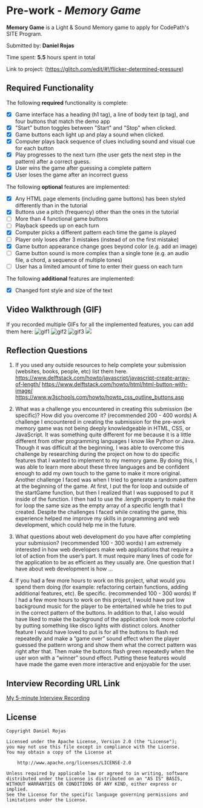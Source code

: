 # Pre-work - *Memory Game*

**Memory Game** is a Light & Sound Memory game to apply for CodePath's SITE Program. 

Submitted by: **Daniel Rojas**

Time spent: **5.5** hours spent in total

Link to project: (https://glitch.com/edit/#!/flicker-determined-pressure)

## Required Functionality

The following **required** functionality is complete:

* [x] Game interface has a heading (h1 tag), a line of body text (p tag), and four buttons that match the demo app
* [x] "Start" button toggles between "Start" and "Stop" when clicked. 
* [x] Game buttons each light up and play a sound when clicked. 
* [x] Computer plays back sequence of clues including sound and visual cue for each button
* [x] Play progresses to the next turn (the user gets the next step in the pattern) after a correct guess. 
* [x] User wins the game after guessing a complete pattern
* [x] User loses the game after an incorrect guess

The following **optional** features are implemented:

* [x] Any HTML page elements (including game buttons) has been styled differently than in the tutorial
* [x] Buttons use a pitch (frequency) other than the ones in the tutorial
* [ ] More than 4 functional game buttons
* [ ] Playback speeds up on each turn
* [x] Computer picks a different pattern each time the game is played
* [ ] Player only loses after 3 mistakes (instead of on the first mistake)
* [x] Game button appearance change goes beyond color (e.g. add an image)
* [ ] Game button sound is more complex than a single tone (e.g. an audio file, a chord, a sequence of multiple tones)
* [ ] User has a limited amount of time to enter their guess on each turn

The following **additional** features are implemented:

- [x] Changed font style and size of the text

## Video Walkthrough (GIF)

If you recorded multiple GIFs for all the implemented features, you can add them here:
![](http://g.recordit.co/vTyiW3QyLR.gif "gif1")
![](http://g.recordit.co/mBcYXUF94V.gif "gif2")
![](http://g.recordit.co/sYUJTChisa.gif "gif3")
![](gif4-link-here)

## Reflection Questions
1. If you used any outside resources to help complete your submission (websites, books, people, etc) list them here.
https://www.delftstack.com/howto/javascript/javascript-create-array-of-length/
https://www.delftstack.com/howto/html/html-button-with-image/
https://www.w3schools.com/howto/howto_css_outline_buttons.asp

2. What was a challenge you encountered in creating this submission (be specific)? How did you overcome it? (recommended 200 - 400 words) 
A challenge I encountered in creating the submission for the pre-work memory game was not being deeply knowledgeable in HTML, CSS, or JavaScript. It was 
something quite different for me because it is a little different from other programming languages I know like Python or Java. Though it was difficult at
the beginning, I was able to overcome this challenge by researching during the project on how to do specific features that I wanted to implement to my
memory game. By doing this, I was able to learn more about these three languages and be confident enough to add my own touch to the game to make it more
original. Another challenge I faced was when I tried to generate a random pattern at the beginning of the game. At first, I put the for loop and outside of
the startGame function, but then I realized that I was supposed to put it inside of the function. I then had to use the .length property to make the for
loop the same size as the empty array of a specific length that I created. Despite the challenges I faced while creating the game, this experience helped me
improve my skills in programming and web development, which could help me in the future.

3. What questions about web development do you have after completing your submission? (recommended 100 - 300 words) 
I am extremely interested in how web developers make web applications that require a lot of action from the user’s part. It must require many lines of code for
the application to be as efficient as they usually are. One question that I have about web development is how …

4. If you had a few more hours to work on this project, what would you spend them doing (for example: refactoring certain functions, adding additional features, etc). Be specific. (recommended 100 - 300 words) 
If I had a few more hours to work on this project, I would have put low background music for the player to be entertained while he tries to put in the correct
pattern of the buttons. In addition to that, I also would have liked to make the background of the application look more colorful by putting something like disco
lights with distinct colors. Another feature I would have loved to put is for all the buttons to flash red repeatedly and make a “game over” sound effect when the
player guessed the pattern wrong and show them what the correct pattern was right after that. Then make the buttons flash green repeatedly when the user won with
a “winner” sound effect. Putting these features would have made the game even more interactive and enjoyable for the user.



## Interview Recording URL Link

[My 5-minute Interview Recording](your-link-here)


## License

    Copyright Daniel Rojas

    Licensed under the Apache License, Version 2.0 (the "License");
    you may not use this file except in compliance with the License.
    You may obtain a copy of the License at

        http://www.apache.org/licenses/LICENSE-2.0

    Unless required by applicable law or agreed to in writing, software
    distributed under the License is distributed on an "AS IS" BASIS,
    WITHOUT WARRANTIES OR CONDITIONS OF ANY KIND, either express or implied.
    See the License for the specific language governing permissions and
    limitations under the License.
